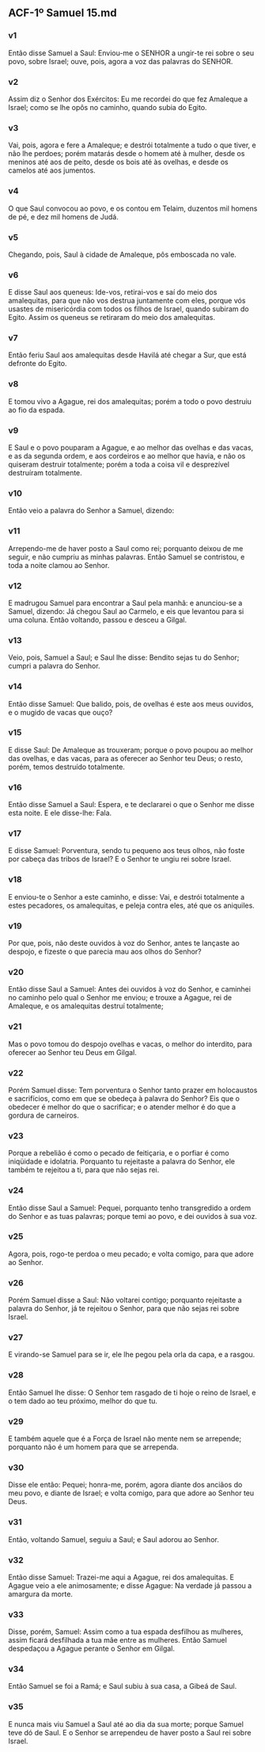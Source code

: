## ACF-1º Samuel 15.md
### v1
 Então disse Samuel a Saul: Enviou-me o SENHOR a ungir-te rei sobre o seu povo, sobre Israel; ouve, pois, agora a voz das palavras do SENHOR.
### v2
 Assim diz o Senhor dos Exércitos: Eu me recordei do que fez Amaleque a Israel; como se lhe opôs no caminho, quando subia do Egito.
### v3
 Vai, pois, agora e fere a Amaleque; e destrói totalmente a tudo o que tiver, e não lhe perdoes; porém matarás desde o homem até à mulher, desde os meninos até aos de peito, desde os bois até às ovelhas, e desde os camelos até aos jumentos.
### v4
 O que Saul convocou ao povo, e os contou em Telaim, duzentos mil homens de pé, e dez mil homens de Judá.
### v5
 Chegando, pois, Saul à cidade de Amaleque, pôs emboscada no vale.
### v6
 E disse Saul aos queneus: Ide-vos, retirai-vos e saí do meio dos amalequitas, para que não vos destrua juntamente com eles, porque vós usastes de misericórdia com todos os filhos de Israel, quando subiram do Egito. Assim os queneus se retiraram do meio dos amalequitas.
### v7
 Então feriu Saul aos amalequitas desde Havilá até chegar a Sur, que está defronte do Egito.
### v8
 E tomou vivo a Agague, rei dos amalequitas; porém a todo o povo destruiu ao fio da espada.
### v9
 E Saul e o povo pouparam a Agague, e ao melhor das ovelhas e das vacas, e as da segunda ordem, e aos cordeiros e ao melhor que havia, e não os quiseram destruir totalmente; porém a toda a coisa vil e desprezível destruíram totalmente.
### v10
 Então veio a palavra do Senhor a Samuel, dizendo:
### v11
 Arrependo-me de haver posto a Saul como rei; porquanto deixou de me seguir, e não cumpriu as minhas palavras. Então Samuel se contristou, e toda a noite clamou ao Senhor.
### v12
 E madrugou Samuel para encontrar a Saul pela manhã: e anunciou-se a Samuel, dizendo: Já chegou Saul ao Carmelo, e eis que levantou para si uma coluna. Então voltando, passou e desceu a Gilgal.
### v13
 Veio, pois, Samuel a Saul; e Saul lhe disse: Bendito sejas tu do Senhor; cumpri a palavra do Senhor.
### v14
 Então disse Samuel: Que balido, pois, de ovelhas é este aos meus ouvidos, e o mugido de vacas que ouço?
### v15
 E disse Saul: De Amaleque as trouxeram; porque o povo poupou ao melhor das ovelhas, e das vacas, para as oferecer ao Senhor teu Deus; o resto, porém, temos destruído totalmente.
### v16
 Então disse Samuel a Saul: Espera, e te declararei o que o Senhor me disse esta noite. E ele disse-lhe: Fala.
### v17
 E disse Samuel: Porventura, sendo tu pequeno aos teus olhos, não foste por cabeça das tribos de Israel? E o Senhor te ungiu rei sobre Israel.
### v18
 E enviou-te o Senhor a este caminho, e disse: Vai, e destrói totalmente a estes pecadores, os amalequitas, e peleja contra eles, até que os aniquiles.
### v19
 Por que, pois, não deste ouvidos à voz do Senhor, antes te lançaste ao despojo, e fizeste o que parecia mau aos olhos do Senhor?
### v20
 Então disse Saul a Samuel: Antes dei ouvidos à voz do Senhor, e caminhei no caminho pelo qual o Senhor me enviou; e trouxe a Agague, rei de Amaleque, e os amalequitas destruí totalmente;
### v21
 Mas o povo tomou do despojo ovelhas e vacas, o melhor do interdito, para oferecer ao Senhor teu Deus em Gilgal.
### v22
 Porém Samuel disse: Tem porventura o Senhor tanto prazer em holocaustos e sacrifícios, como em que se obedeça à palavra do Senhor? Eis que o obedecer é melhor do que o sacrificar; e o atender melhor é do que a gordura de carneiros.
### v23
 Porque a rebelião é como o pecado de feitiçaria, e o porfiar é como iniqüidade e idolatria. Porquanto tu rejeitaste a palavra do Senhor, ele também te rejeitou a ti, para que não sejas rei.
### v24
 Então disse Saul a Samuel: Pequei, porquanto tenho transgredido a ordem do Senhor e as tuas palavras; porque temi ao povo, e dei ouvidos à sua voz.
### v25
 Agora, pois, rogo-te perdoa o meu pecado; e volta comigo, para que adore ao Senhor.
### v26
 Porém Samuel disse a Saul: Não voltarei contigo; porquanto rejeitaste a palavra do Senhor, já te rejeitou o Senhor, para que não sejas rei sobre Israel.
### v27
 E virando-se Samuel para se ir, ele lhe pegou pela orla da capa, e a rasgou.
### v28
 Então Samuel lhe disse: O Senhor tem rasgado de ti hoje o reino de Israel, e o tem dado ao teu próximo, melhor do que tu.
### v29
 E também aquele que é a Força de Israel não mente nem se arrepende; porquanto não é um homem para que se arrependa.
### v30
 Disse ele então: Pequei; honra-me, porém, agora diante dos anciãos do meu povo, e diante de Israel; e volta comigo, para que adore ao Senhor teu Deus.
### v31
 Então, voltando Samuel, seguiu a Saul; e Saul adorou ao Senhor.
### v32
 Então disse Samuel: Trazei-me aqui a Agague, rei dos amalequitas. E Agague veio a ele animosamente; e disse Agague: Na verdade já passou a amargura da morte.
### v33
 Disse, porém, Samuel: Assim como a tua espada desfilhou as mulheres, assim ficará desfilhada a tua mãe entre as mulheres. Então Samuel despedaçou a Agague perante o Senhor em Gilgal.
### v34
 Então Samuel se foi a Ramá; e Saul subiu à sua casa, a Gibeá de Saul.
### v35
 E nunca mais viu Samuel a Saul até ao dia da sua morte; porque Samuel teve dó de Saul. E o Senhor se arrependeu de haver posto a Saul rei sobre Israel.
